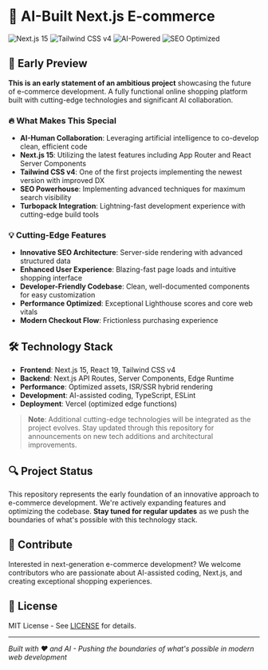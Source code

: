# 🚀 AI-Built Next.js E-commerce

![Next.js 15](https://img.shields.io/badge/Next.js-15-black?style=for-the-badge&logo=next.js)
![Tailwind CSS v4](https://img.shields.io/badge/Tailwind_CSS-v4-38B2AC?style=for-the-badge&logo=tailwind-css)
![AI-Powered](https://img.shields.io/badge/AI_Powered-GPT_4-000000?style=for-the-badge&logo=openai)
![SEO Optimized](https://img.shields.io/badge/SEO-Optimized-green?style=for-the-badge&logo=google)

## 🌟 Early Preview

**This is an early statement of an ambitious project** showcasing the future of e-commerce development. A fully functional online shopping platform built with cutting-edge technologies and significant AI collaboration.

### 🔥 What Makes This Special

- **AI-Human Collaboration**: Leveraging artificial intelligence to co-develop clean, efficient code
- **Next.js 15**: Utilizing the latest features including App Router and React Server Components
- **Tailwind CSS v4**: One of the first projects implementing the newest version with improved DX
- **SEO Powerhouse**: Implementing advanced techniques for maximum search visibility
- **Turbopack Integration**: Lightning-fast development experience with cutting-edge build tools

### 💡 Cutting-Edge Features

- **Innovative SEO Architecture**: Server-side rendering with advanced structured data
- **Enhanced User Experience**: Blazing-fast page loads and intuitive shopping interface
- **Developer-Friendly Codebase**: Clean, well-documented components for easy customization
- **Performance Optimized**: Exceptional Lighthouse scores and core web vitals
- **Modern Checkout Flow**: Frictionless purchasing experience

## 🛠️ Technology Stack

- **Frontend**: Next.js 15, React 19, Tailwind CSS v4
- **Backend**: Next.js API Routes, Server Components, Edge Runtime
- **Performance**: Optimized assets, ISR/SSR hybrid rendering
- **Development**: AI-assisted coding, TypeScript, ESLint
- **Deployment**: Vercel (optimized edge functions)

> **Note**: Additional cutting-edge technologies will be integrated as the project evolves. Stay updated through this repository for announcements on new tech additions and architectural improvements.

## 🔍 Project Status

This repository represents the early foundation of an innovative approach to e-commerce development. We're actively expanding features and optimizing the codebase. **Stay tuned for regular updates** as we push the boundaries of what's possible with this technology stack.

## 🤝 Contribute

Interested in next-generation e-commerce development? We welcome contributors who are passionate about AI-assisted coding, Next.js, and creating exceptional shopping experiences.

## 📝 License

MIT License - See [LICENSE](./LICENSE) for details.

---

_Built with ❤️ and AI - Pushing the boundaries of what's possible in modern web development_
